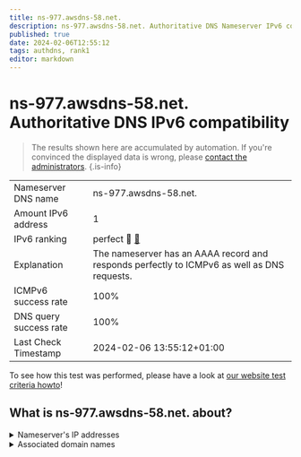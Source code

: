 ```yaml
---
title: ns-977.awsdns-58.net.
description: ns-977.awsdns-58.net. Authoritative DNS Nameserver IPv6 compatibility
published: true
date: 2024-02-06T12:55:12
tags: authdns, rank1
editor: markdown
---
```


# ns-977.awsdns-58.net. Authoritative DNS IPv6 compatibility

> The results shown here are accumulated by automation. If you're convinced the displayed data is wrong, please [contact the administrators](/howto/chat). 
{.is-info}




|   |   |
| - | - |
| Nameserver DNS name | ns-977.awsdns-58.net.
| Amount IPv6 address | 1
| IPv6 ranking | perfect :1st_place_medal: [🔗](/howto/ranking) |
| Explanation | The nameserver has an AAAA record and responds perfectly to ICMPv6 as well as DNS requests. |
| ICMPv6 success rate | 100%|
| DNS query success rate | 100% |
| Last Check Timestamp | 2024-02-06 13:55:12+01:00 |

To see how this test was performed, please have a look at [our website test criteria howto](/howto/testcriteria/authdns)!


## What is ns-977.awsdns-58.net. about?




<details>
<summary>Nameserver's IP addresses</summary>

2600:9000:5303:d100::1

</details>



<details>
<summary>Associated domain names</summary>

babbel.com

</details>
